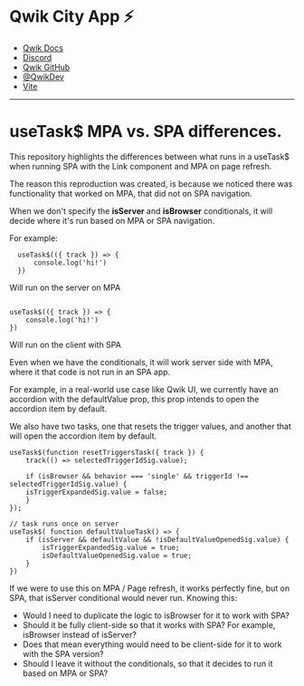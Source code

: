 # Qwik City App ⚡️

- [Qwik Docs](https://qwik.builder.io/)
- [Discord](https://qwik.builder.io/chat)
- [Qwik GitHub](https://github.com/BuilderIO/qwik)
- [@QwikDev](https://twitter.com/QwikDev)
- [Vite](https://vitejs.dev/)

---

# useTask$ MPA vs. SPA differences.

This repository highlights the differences between what runs in a useTask$ when running SPA with the Link component and MPA on page refresh.

The reason this reproduction was created, is because we noticed there was functionality that worked on MPA, that did not on SPA navigation. 

When we don't specify the **isServer** and **isBrowser** conditionals, it will decide where it's run based on MPA or SPA navigation.

For example:

```tsx
  useTask$(({ track }) => {
      console.log('hi!')
  })
```

Will run on the server on MPA

```tsx

useTask$(({ track }) => {
    console.log('hi!')
})
```

Will run on the client with SPA

Even when we have the conditionals, it will work server side with MPA, where it that code is not run in an SPA app.

For example, in a real-world use case like Qwik UI, we currently have an accordion with the defaultValue prop, this prop intends to open the accordion item by default.

We also have two tasks, one that resets the trigger values, and another that will open the accordion item by default.

```tsx
useTask$(function resetTriggersTask({ track }) {
    track(() => selectedTriggerIdSig.value);

    if (isBrowser && behavior === 'single' && triggerId !== selectedTriggerIdSig.value) {
    isTriggerExpandedSig.value = false;
    }
});

// task runs once on server
useTask$( function defaultValueTask() => {
    if (isServer && defaultValue && !isDefaultValueOpenedSig.value) {
        isTriggerExpandedSig.value = true;
        isDefaultValueOpenedSig.value = true;
    }
})
```

If we were to use this on MPA / Page refresh, it works perfectly fine, but on SPA, that isServer conditional would never run. Knowing this:

- Would I need to duplicate the logic to isBrowser for it to work with SPA?
- Should it be fully client-side so that it works with SPA? For example, isBrowser instead of isServer?
- Does that mean everything would need to be client-side for it to work with the SPA version?
- Should I leave it without the conditionals, so that it decides to run it based on MPA or SPA?


